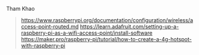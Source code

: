 Tham Khao
> https://www.raspberrypi.org/documentation/configuration/wireless/access-point-routed.md
> https://learn.adafruit.com/setting-up-a-raspberry-pi-as-a-wifi-access-point/install-software
> https://maker.pro/raspberry-pi/tutorial/how-to-create-a-4g-hotspot-with-raspberry-pi




